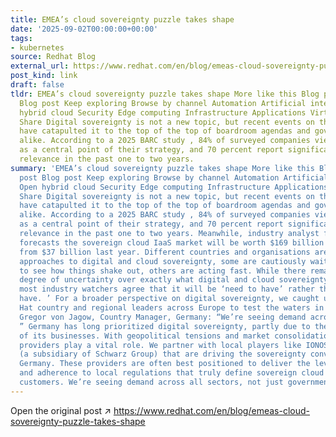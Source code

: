 ```yaml
---
title: EMEA’s cloud sovereignty puzzle takes shape
date: '2025-09-02T00:00:00+00:00'
tags:
- kubernetes
source: Redhat Blog
external_url: https://www.redhat.com/en/blog/emeas-cloud-sovereignty-puzzle-takes-shape
post_kind: link
draft: false
tldr: EMEA’s cloud sovereignty puzzle takes shape More like this Blog post Blog post
  Blog post Keep exploring Browse by channel Automation Artificial intelligence Open
  hybrid cloud Security Edge computing Infrastructure Applications Virtualization
  Share Digital sovereignty is not a new topic, but recent events on the world stage
  have catapulted it to the top of the top of boardroom agendas and government priorities
  alike. According to a 2025 BARC study , 84% of surveyed companies view data sovereignty
  as a central point of their strategy, and 70 percent report significantly increased
  relevance in the past one to two years.
summary: 'EMEA’s cloud sovereignty puzzle takes shape More like this Blog post Blog
  post Blog post Keep exploring Browse by channel Automation Artificial intelligence
  Open hybrid cloud Security Edge computing Infrastructure Applications Virtualization
  Share Digital sovereignty is not a new topic, but recent events on the world stage
  have catapulted it to the top of the top of boardroom agendas and government priorities
  alike. According to a 2025 BARC study , 84% of surveyed companies view data sovereignty
  as a central point of their strategy, and 70 percent report significantly increased
  relevance in the past one to two years. Meanwhile, industry analyst firm Gartner
  forecasts the sovereign cloud IaaS market will be worth $169 billion in 2028 , up
  from $37 billion last year. Different countries and organisations are adopting different
  approaches to digital and cloud sovereignty, some are cautiously waiting and watching
  to see how things shake out, others are acting fast. While there remains a certain
  degree of uncertainty over exactly what digital and cloud sovereignty looks like,
  most industry watchers agree that it will be ‘need to have’ rather than ‘nice to
  have. ’ For a broader perspective on digital sovereignty, we caught up with Red
  Hat country and regional leaders across Europe to test the waters in local markets.
  Gregor von Jagow, Country Manager, Germany: “We’re seeing demand across all sectors.
  ” Germany has long prioritized digital sovereignty, partly due to the cautious nature
  of its businesses. With geopolitical tensions and market consolidation, local cloud
  providers play a vital role. We partner with local players like IONOS and StackIT
  (a subsidiary of Schwarz Group) that are driving the sovereignty conversation in
  Germany. These providers are often best positioned to deliver the level of control
  and adherence to local regulations that truly define sovereign cloud solutions for
  customers. We’re seeing demand across all sectors, not just government.'
---
```

Open the original post ↗ https://www.redhat.com/en/blog/emeas-cloud-sovereignty-puzzle-takes-shape
